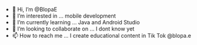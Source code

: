 - 👋 Hi, I’m @BlopaE
- 👀 I’m interested in ... mobile development
- 🌱 I’m currently learning ... Java and Android Studio
- 💞️ I’m looking to collaborate on ... I dont know yet
- 📫 How to reach me ... I create educational content in Tik Tok @blopa.e

<!---
BlopaE/BlopaE is a ✨ special ✨ repository because its `README.md` (this file) appears on your GitHub profile.
You can click the Preview link to take a look at your changes.
--->
